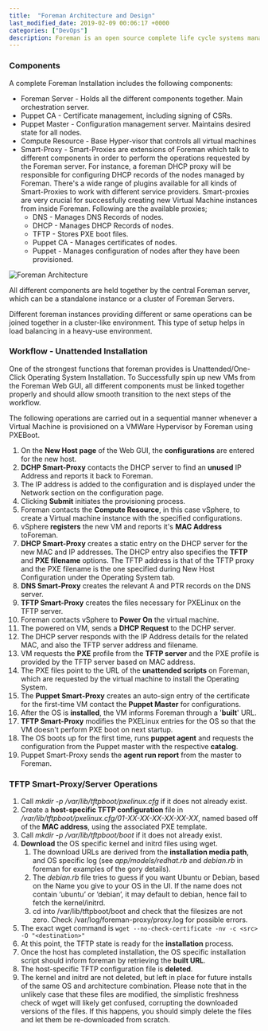 ```yaml
---
title:  "Foreman Architecture and Design"
last_modified_date: 2019-02-09 00:06:17 +0000
categories: ["DevOps"]
description: Foreman is an open source complete life cycle systems management tool for provisioning, configuring and monitoring of physical and virtual servers.
---
```


### Components
A complete Foreman Installation includes the following components:

- Foreman Server - Holds all the different components together. Main orchestration server.
- Puppet CA - Certificate management, including signing of CSRs.
- Puppet Master - Configuration management server. Maintains desired state for all nodes.
- Compute Resource - Base Hyper-visor that controls all virtual machines
- Smart-Proxy - Smart-Proxies are extensions of Foreman which talk to different components in order to perform the operations requested by the Foreman server. For instance, a foreman DHCP proxy will be responsible for configuring DHCP records of the nodes managed by Foreman. There's a wide range of plugins available for all kinds of Smart-Proxies to work with different service providers. Smart-proxies are very crucial for successfully creating new Virtual Machine instances from inside Foreman. Following are the available proxies; 
    - DNS - Manages DNS Records of nodes.
    - DHCP - Manages DHCP Records of nodes.
    - TFTP - Stores PXE boot files.
    - Puppet CA - Manages certificates of nodes.
    - Puppet - Manages configuration of nodes after they have been provisioned.

![Foreman Architecture](https://theforeman.org/static/images/foreman_architecture.png)

All different components are held together by the central Foreman server, which can be a standalone instance or a cluster of Foreman Servers.

Different foreman instances providing different or same operations can be joined together in a cluster-like environment. This type of setup helps in load balancing in a heavy-use environment.

### Workflow - Unattended Installation

One of the strongest functions that foreman provides is Unattended/One-Click Operating System Installation. To Successfully spin up new VMs from the Foreman Web GUI, all different components must be linked together properly and should allow smooth transition to the next steps of the workflow.

The following operations are carried out in a sequential manner whenever a Virtual Machine is provisioned on a VMWare Hypervisor by Foreman using PXEBoot.

1. On the **New Host page** of the Web GUI, the **configurations** are entered for the new host.
2. **DCHP Smart-Proxy** contacts the DHCP server to find an **unused** IP Address and reports it back to Foreman.
3. The IP address is added to the configuration and is displayed under the Network section on the configuration page.
4. Clicking **Submit** initiates the provisioning process.
5. Foreman contacts the **Compute Resource**, in this case vSphere, to create a Virtual machine instance with the specified configurations.
6. vSphere **registers** the new VM and reports it's **MAC Address** toForeman.
7. **DHCP Smart-Proxy** creates a static entry on the DHCP server for the new MAC and IP addresses. The DHCP entry also specifies the **TFTP** and **PXE filename** options. The TFTP address is that of the TFTP proxy and the PXE filename is the one specified during New Host Configuration under the Operating System tab.
8. **DNS Smart-Proxy** creates the relevant A and PTR records on the DNS server.
9. **TFTP Smart-Proxy** creates the files necessary for PXELinux on the TFTP server.
10. Foreman contacts vSphere to **Power On** the virtual machine.
11. The powered on VM, sends a **DHCP Request** to the DCHP server.
12. The DHCP server responds with the IP Address details for the related MAC, and also the TFTP server address and filename.
13. VM requests the **PXE** profile from the **TFTP server** and the PXE profile is provided by the TFTP server based on MAC address.
14. The PXE files point to the URL of the **unattended scripts** on Foreman, which are requested by the virtual machine to install the Operating System.
15. The **Puppet Smart-Proxy** creates an auto-sign entry of the certificate for the first-time VM contact the **Puppet Master** for configurations.
16. After the OS is **installed**, the VM informs Foreman through a '**built**' URL.
17. **TFTP Smart-Proxy** modifies the PXELinux entries for the OS so that the VM doesn't perform PXE boot on next startup.
18. The OS boots up for the first time, runs **puppet agent** and requests the configuration from the Puppet master with the respective **catalog**.
19. Puppet Smart-Proxy sends the **agent run report** from the master to Foreman.

### TFTP Smart-Proxy/Server Operations

1. Call *mkdir -p /var/lib/tftpboot/pxelinux.cfg* if it does not already exist.
2. Create a **host-specific TFTP configuration** file in */var/lib/tftpboot/pxelinux.cfg/01-XX-XX-XX-XX-XX-XX*, named based off of the **MAC address**, using the associated PXE template.
3. Call *mkdir -p /var/lib/tftpboot/boot* if it does not already exist.
4. **Download** the OS specific kernel and initrd files using wget. 
    1. The download URLs are derived from the **installation media path**, and OS specific log (see *app/models/redhat.rb* and *debian.rb* in foreman for examples of the gory details).
    2. The *debian.rb* file tries to guess if you want Ubuntu or Debian, based on the Name you give to your OS in the UI. If the name does not contain ‘ubuntu’ or ‘debian’, it may default to debian, hence fail to fetch the kernel/initrd.
    3. cd into /var/lib/tftpboot/boot and check that the filesizes are not zero. Check /var/log/foreman-proxy/proxy.log for possible errors.
5. The exact wget command is `wget --no-check-certificate -nv -c <src> -O "<destination>"`
6. At this point, the TFTP state is ready for the **installation** process.
7. Once the host has completed installation, the OS specific installation script should inform foreman by retrieving the **built URL**.
8. The host-specific TFTP configuration file is **deleted**.
9. The kernel and initrd are not deleted, but left in place for future installs of the same OS and architecture combination. Please note that in the unlikely case that these files are modified, the simplistic freshness check of wget will likely get confused, corrupting the downloaded versions of the files. If this happens, you should simply delete the files and let them be re-downloaded from scratch.